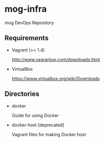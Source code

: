 mog-infra
=========

mog DevOps Repository

## Requirements

* Vagrant (>= 1.4)

  http://www.vagrantup.com/downloads.html

* VirtualBox

  https://www.virtualbox.org/wiki/Downloads


## Directories

* docker

  Guide for using Docker

* docker-host [deprecated]

  Vagrant files for making Docker host
